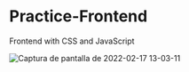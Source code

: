 # Practice-Frontend
Frontend with CSS and JavaScript

![Captura de pantalla de 2022-02-17 13-03-11](https://user-images.githubusercontent.com/88515120/154555139-4573370c-e909-487b-81db-bc399e215a60.png)
